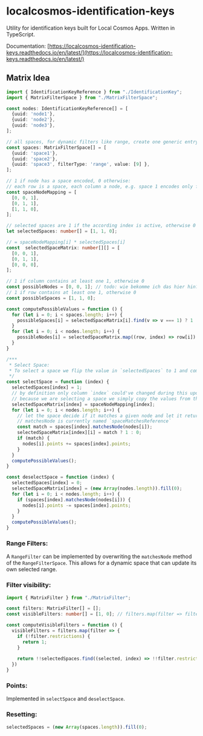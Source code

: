 # localcosmos-identification-keys

Utility for identification keys built for Local Cosmos Apps. Written in TypeScript.

Documentation: [https://localcosmos-identification-keys.readthedocs.io/en/latest/](https://localcosmos-identification-keys.readthedocs.io/en/latest/)

## Matrix Idea

```typescript
import { IdentificationKeyReference } from "./IdentificationKey";
import { MatrixFilterSpace } from "./MatrixFilterSpace";

const nodes: IdentificationKeyReference[] = [
  {uuid: 'node1'},
  {uuid: 'node2'},
  {uuid: 'node3'},
];

// all spaces, for dynamic filters like range, create one generic entry
const spaces: MatrixFilterSpace[] = [
  {uuid: 'space1'},
  {uuid: 'space2'},
  {uuid: 'space3', filterType: 'range', value: [9] },
];

// 1 if node has a space encoded, 0 otherwise:
// each row is a space, each column a node, e.g. space 1 encodes only for node 3
const spaceNodeMapping = [
  [0, 0, 1],
  [0, 1, 1],
  [1, 1, 0],
];

// selected spaces are 1 if the according index is active, otherwise 0
let selectedSpaces: number[] = [1, 1, 0];

// = spaceNodeMapping[i] * selectedSpaces[i]
const  selectedSpaceMatrix: number[][] = [
  [0, 0, 1],
  [0, 1, 1],
  [0, 0, 0],
];

// 1 if column contains at least one 1, otherwise 0
const possibleNodes = [0, 0, 1]; // todo: wie bekomme ich das hier hin? -1, 0, 1
// 1 if row contains at least one 1, otherwise 0
const possibleSpaces = [1, 1, 0];

const computePossibleValues = function () {
  for (let i = 0; i < spaces.length; i++) {
    possibleSpaces[i] = selectedSpaceMatrix[i].find(v => v === 1) ? 1 : 0;
  }
  for (let i = 0; i < nodes.length; i++) {
    possibleNodes[i] = selectedSpaceMatrix.map((row, index) => row[i]).find(v => v === 1) ? 1 : 0;
  }
}

/***
 * Select Space:
 * To select a space we flip the value in `selectedSpaces` to 1 and compute the follow up matrices
 */
const selectSpace = function (index) {
  selectedSpaces[index] = 1;
  // by definition only column `index` could've changed during this update.
  // because we are selecting a space we simply copy the values from the spaceNodeMapping over
  selectedSpaceMatrix[index] = spaceNodeMapping[index];
  for (let i = 0; i < nodes.length; i++) {
    // let the space decide if it matches a given node and let it return 1 or 0
    // matchesNode is currently named `spaceMatchesReference`
    const match = spaces[index].matchesNode(nodes[i]);
    selectedSpaceMatrix[index][i] = match ? 1 : 0;
    if (match) {
      nodes[i].points += spaces[index].points;
    }
  }
  computePossibleValues();
}

const deselectSpace = function (index) {
  selectedSpaces[index] = 0;
  selectedSpaceMatrix[index] = (new Array(nodes.length)).fill(0);
  for (let i = 0; i < nodes.length; i++) {
    if (spaces[index].matchesNode(nodes[i])) {
      nodes[i].points -= spaces[index].points;
    }
  }
  computePossibleValues();
}
```

### Range Filters:

A `RangeFilter` can be implemented by overwriting the `matchesNode` method of the `RangeFilterSpace`. 
This allows for a dynamic space that can update its own selected range.

### Filter visibility:

```typescript
import { MatrixFilter } from "./MatrixFilter";

const filters: MatrixFilter[] = [];
const visibleFilters: number[] = [1, 0]; // filters.map(filter => filter.isVisible ? 1 : 0);

const computeVisibleFilters = function () {
  visibleFilters = filters.map(filter => {
    if (!filter.restrictions) {
      return 1;
    }
    
    return !!selectedSpaces.find((selected, index) => !!filter.restrictions[spaces[index].uuid] && spaces[index].matchesNode(filter)) ? 1 : 0;
  })
}
```

### Points:

Implemented in `selectSpace` and `deselectSpace`.

### Resetting:

```typescript
selectedSpaces = (new Array(spaces.length)).fill(0);
```